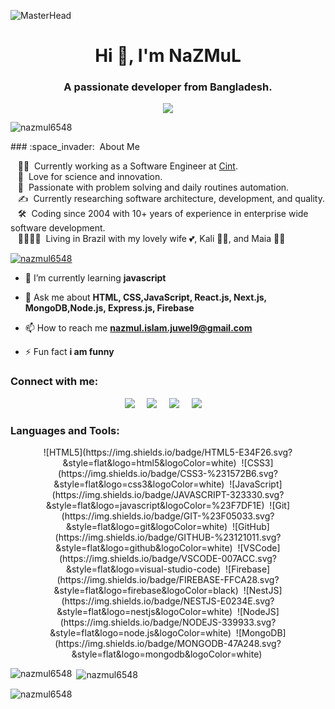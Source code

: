 ![MasterHead](https://miro.medium.com/v2/resize:fit:1200/1*Xnc3gnJ_DQ9HlD05wA1HjQ.png)
<h1 align="center">Hi 👋, I'm NaZMuL</h1>
<h3 align="center">A passionate developer from Bangladesh.</h3>
 <p align="center">
    <a href="https://github.com/DenverCoder1/readme-typing-svg">
    <img src="https://readme-typing-svg.demolab.com/?lines=Front-End%20web%20%20%20developer;1%2B%20years%20of%20coding%20experience;Always%20learning%20new%20things&font=Fira%20Code&center=true&width=440&height=45&color=f75c7e&vCenter=true&pause=1000&size=22" /></a>
</p>


<p align="left"> <img src="https://komarev.com/ghpvc/?username=nazmul6548&label=Profile%20views&color=0e75b6&style=flat" alt="nazmul6548" /> </p>
### :space_invader: &nbsp;About Me

&nbsp;&nbsp;&nbsp;:technologist: &nbsp;Currently working as a Software Engineer at [Cint](https://www.cint.com/). \
&nbsp;&nbsp;&nbsp;:seedling: &nbsp;Love for science and innovation.\
&nbsp;&nbsp;&nbsp;:heartbeat: &nbsp;Passionate with problem solving and daily routines automation.\
&nbsp;&nbsp;&nbsp;:writing_hand: &nbsp;Currently researching software architecture, development, and quality.\
&nbsp;&nbsp;&nbsp;:hammer_and_wrench: &nbsp;Coding since 2004 with 10+ years of experience in enterprise wide software development.\
&nbsp;&nbsp;&nbsp;:family_man_woman_girl_girl: &nbsp;Living in Brazil with my lovely wife :two_hearts:, Kali :service_dog:, and Maia :service_dog: 

<p align="left"> <a href="https://github.com/ryo-ma/github-profile-trophy"><img src="https://github-profile-trophy.vercel.app/?username=nazmul6548" alt="nazmul6548" /></a> </p>


  


- 🌱 I’m currently learning **javascript**

- 💬 Ask me about **HTML, CSS,JavaScript, React.js, Next.js, MongoDB,Node.js, Express.js, Firebase**

- 📫 How to reach me **nazmul.islam.juwel9@gmail.com**

- ⚡ Fun fact **i am funny**

<h3 align="left">Connect with me:</h3>
<p align="center">
 <a href=nazmul.islam.juwel9@gmail.com><img src="https://img.shields.io/badge/gmail-%23D14836.svg?&style=for-the-badge&logo=gmail&logoColor=white" /></a>&nbsp;&nbsp;&nbsp;&nbsp;
  <a href="https://web.facebook.com/nazmul6548?mibextid=9R9pXO&_rdc=1&_rdr"><img src="https://img.shields.io/badge/facebook-%233B5998.svg?&style=for-the-badge&logo=facebook&logoColor=white" /></a>&nbsp;&nbsp;&nbsp;&nbsp;
  <a href="https://www.instagram.com/brunotacca/"><img src="https://img.shields.io/badge/instagram-%23dc2743.svg?&style=for-the-badge&logo=instagram&logoColor=white" /></a>&nbsp;&nbsp;&nbsp;&nbsp;
  <a href="https://www.linkedin.com/in/md-nazmul-juwel-juwel/"><img src="https://img.shields.io/badge/linkedin-%230077B5.svg?&style=for-the-badge&logo=linkedin&logoColor=white" /></a>&nbsp;&nbsp;&nbsp;&nbsp;
  </p>

<h3 align="left">Languages and Tools:</h3>

<p align="center">
 ![HTML5](https://img.shields.io/badge/HTML5-E34F26.svg?&style=flat&logo=html5&logoColor=white)&nbsp;
![CSS3](https://img.shields.io/badge/CSS3-%231572B6.svg?&style=flat&logo=css3&logoColor=white)&nbsp;
![JavaScript](https://img.shields.io/badge/JAVASCRIPT-323330.svg?&style=flat&logo=javascript&logoColor=%23F7DF1E)&nbsp;
![Git](https://img.shields.io/badge/GIT-%23F05033.svg?&style=flat&logo=git&logoColor=white)&nbsp;
![GitHub](https://img.shields.io/badge/GITHUB-%23121011.svg?&style=flat&logo=github&logoColor=white)&nbsp;
![VSCode](https://img.shields.io/badge/VSCODE-007ACC.svg?&style=flat&logo=visual-studio-code)&nbsp;
![Firebase](https://img.shields.io/badge/FIREBASE-FFCA28.svg?&style=flat&logo=firebase&logoColor=black)&nbsp;
![NestJS](https://img.shields.io/badge/NESTJS-E0234E.svg?&style=flat&logo=nestjs&logoColor=white)&nbsp;
![NodeJS](https://img.shields.io/badge/NODEJS-339933.svg?&style=flat&logo=node.js&logoColor=white)&nbsp;
![MongoDB](https://img.shields.io/badge/MONGODB-47A248.svg?&style=flat&logo=mongodb&logoColor=white)&nbsp;
</p>


<p><img align="left" src="https://github-readme-stats.vercel.app/api/top-langs?username=nazmul6548&show_icons=true&locale=en&layout=compact" alt="nazmul6548" /></p>

<p>&nbsp;<img align="center" src="https://github-readme-stats.vercel.app/api?username=nazmul6548&show_icons=true&locale=en" alt="nazmul6548" /></p>

<p><img align="center" src="https://github-readme-streak-stats.herokuapp.com/?user=nazmul6548&" alt="nazmul6548" /></p>
